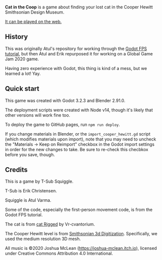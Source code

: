 **Cat in the Coop** is a game about finding your lost cat in the Cooper Hewitt Smithsonian Design Museum.

[It can be played on the web.](https://toolness.github.io/cat-in-the-coop/)

## History

This was originally Atul's repository for working through the [Godot FPS tutorial](https://docs.godotengine.org/en/stable/tutorials/3d/fps_tutorial/index.html), but then Atul and Erik repurposed it for working on a Global Game Jam 2020 game.

Having zero experience with Godot, this thing is kind of a mess, but we learned a lot!  Yay.

## Quick start

This game was created with Godot 3.2.3 and Blender 2.91.0.

The deployment scripts were created with Node v14, though it's likely that other versions will work fine too.

To deploy the game to GitHub pages, run `npm run deploy`.

If you change materials in Blender, or the `import_cooper_hewitt.gd` script (which modifies materials upon import), note that you may need to uncheck the "Materials -> Keep on Reimport" checkbox in the Godot import settings in order for the new changes to take. Be sure to re-check this checbkox before you save, though.

## Credits

This is a game by T-Sub Squiggle.

T-Sub is Erik Christensen.

Squiggle is Atul Varma.

Some of the code, especially the first-person movement code, is from the Godot FPS tutorial.

The cat is from [cat Rigged](https://sketchfab.com/3d-models/cat-rigged-eccebebd5a60484eaa49036f8a4b6ed7) by 
Vr-cvantorium.

The Cooper Hewitt level is from [Smithsonian 3d Digitization](https://3d.si.edu/explore/museum/cooper-hewitt?edan_local=&edan_q=Carnegie%2BMansion&). Specifically, we used the medium resolution 3D mesh.

All music is ©2020 Joshua McLean (https://joshua-mclean.itch.io), licensed under Creative Commons Attribution 4.0 International.
